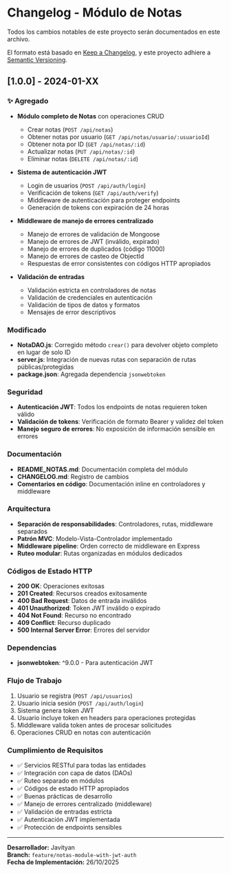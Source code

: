 # Changelog - Módulo de Notas

Todos los cambios notables de este proyecto serán documentados en este archivo.

El formato está basado en [Keep a Changelog](https://keepachangelog.com/es-ES/1.0.0/),
y este proyecto adhiere a [Semantic Versioning](https://semver.org/spec/v2.0.0.html).

## [1.0.0] - 2024-01-XX

### ✨ Agregado
- **Módulo completo de Notas** con operaciones CRUD
  - Crear notas (`POST /api/notas`)
  - Obtener notas por usuario (`GET /api/notas/usuario/:usuarioId`)
  - Obtener nota por ID (`GET /api/notas/:id`)
  - Actualizar notas (`PUT /api/notas/:id`)
  - Eliminar notas (`DELETE /api/notas/:id`)

- **Sistema de autenticación JWT**
  - Login de usuarios (`POST /api/auth/login`)
  - Verificación de tokens (`GET /api/auth/verify`)
  - Middleware de autenticación para proteger endpoints
  - Generación de tokens con expiración de 24 horas

- **Middleware de manejo de errores centralizado**
  - Manejo de errores de validación de Mongoose
  - Manejo de errores de JWT (inválido, expirado)
  - Manejo de errores de duplicados (código 11000)
  - Manejo de errores de casteo de ObjectId
  - Respuestas de error consistentes con códigos HTTP apropiados

- **Validación de entradas**
  - Validación estricta en controladores de notas
  - Validación de credenciales en autenticación
  - Validación de tipos de datos y formatos
  - Mensajes de error descriptivos

### Modificado
- **NotaDAO.js**: Corregido método `crear()` para devolver objeto completo en lugar de solo ID
- **server.js**: Integración de nuevas rutas con separación de rutas públicas/protegidas
- **package.json**: Agregada dependencia `jsonwebtoken`

### Seguridad
- **Autenticación JWT**: Todos los endpoints de notas requieren token válido
- **Validación de tokens**: Verificación de formato Bearer y validez del token
- **Manejo seguro de errores**: No exposición de información sensible en errores

### Documentación
- **README_NOTAS.md**: Documentación completa del módulo
- **CHANGELOG.md**: Registro de cambios
- **Comentarios en código**: Documentación inline en controladores y middleware

### Arquitectura
- **Separación de responsabilidades**: Controladores, rutas, middleware separados
- **Patrón MVC**: Modelo-Vista-Controlador implementado
- **Middleware pipeline**: Orden correcto de middleware en Express
- **Ruteo modular**: Rutas organizadas en módulos dedicados

### Códigos de Estado HTTP
- **200 OK**: Operaciones exitosas
- **201 Created**: Recursos creados exitosamente
- **400 Bad Request**: Datos de entrada inválidos
- **401 Unauthorized**: Token JWT inválido o expirado
- **404 Not Found**: Recurso no encontrado
- **409 Conflict**: Recurso duplicado
- **500 Internal Server Error**: Errores del servidor

### Dependencias
- **jsonwebtoken**: ^9.0.0 - Para autenticación JWT

### Flujo de Trabajo
1. Usuario se registra (`POST /api/usuarios`)
2. Usuario inicia sesión (`POST /api/auth/login`)
3. Sistema genera token JWT
4. Usuario incluye token en headers para operaciones protegidas
5. Middleware valida token antes de procesar solicitudes
6. Operaciones CRUD en notas con autenticación

### Cumplimiento de Requisitos
- ✅ Servicios RESTful para todas las entidades
- ✅ Integración con capa de datos (DAOs)
- ✅ Ruteo separado en módulos
- ✅ Códigos de estado HTTP apropiados
- ✅ Buenas prácticas de desarrollo
- ✅ Manejo de errores centralizado (middleware)
- ✅ Validación de entradas estricta
- ✅ Autenticación JWT implementada
- ✅ Protección de endpoints sensibles

---

**Desarrollador:** Javityan  
**Branch:** `feature/notas-module-with-jwt-auth`  
**Fecha de Implementación:** 26/10/2025
